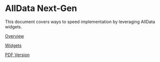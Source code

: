 # AllData Next-Gen

This document covers ways to speed implementation by leveraging AllData widgets.

[Overview](?path=docs/alldata-next-gen/overview-integration-approach.md)


[Widgets](?path=docs/alldata-next-gen/widgets.md)

<!-- <a href="./alldata-next-gen/webservices-apis.md">Web Services & APIs</a>
<a href="./alldata-next-gen/appendices.md">Appendices</a> -->

[PDF Version](https://raw.githubusercontent.com/Fiserv/alldata/develop/docs/documentation/pdfs/Next-Gen%20Widgets%20Integration%20Guide.pdf)
